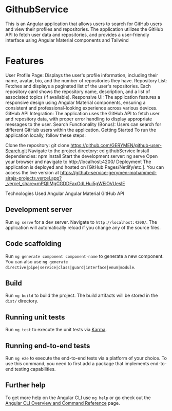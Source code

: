 # GithubService

This is an Angular application that allows users to search for GitHub users and view their profiles and repositories. The application utilizes the GitHub API to fetch user data and repositories, and provides a user-friendly interface using Angular Material components and Tailwind

# Features
User Profile Page: Displays the user's profile information, including their name, avatar, bio, and the number of repositories they have.
Repository List: Fetches and displays a paginated list of the user's repositories. Each repository card shows the repository name, description, and a list of associated topics (if available).
Responsive UI: The application features a responsive design using Angular Material components, ensuring a consistent and professional-looking experience across various devices.
GitHub API Integration: The application uses the GitHub API to fetch user and repository data, with proper error handling to display appropriate messages to the user.
Search Functionality (Bonus): Users can search for different GitHub users within the application.
Getting Started
To run the application locally, follow these steps:

Clone the repository: git clone https://github.com/GERYMEN/github-user-Search.git
Navigate to the project directory: cd githubService
Install dependencies: npm install
Start the development server: ng serve
Open your browser and navigate to http://localhost:4200/
Deployment
The application is deployed and hosted on [GitHub Pages/Netlify/etc.]. You can access the live version at https://github-service-gerymen-mohammed-sirajs-projects.vercel.app?_vercel_share=mPQIIMgCGDDFaxOdLHui5gWEiOVUesIE

Technologies Used
Angular
Angular Material
GitHub API

## Development server

Run `ng serve` for a dev server. Navigate to `http://localhost:4200/`. The application will automatically reload if you change any of the source files.

## Code scaffolding

Run `ng generate component component-name` to generate a new component. You can also use `ng generate directive|pipe|service|class|guard|interface|enum|module`.

## Build

Run `ng build` to build the project. The build artifacts will be stored in the `dist/` directory.

## Running unit tests

Run `ng test` to execute the unit tests via [Karma](https://karma-runner.github.io).

## Running end-to-end tests

Run `ng e2e` to execute the end-to-end tests via a platform of your choice. To use this command, you need to first add a package that implements end-to-end testing capabilities.

## Further help

To get more help on the Angular CLI use `ng help` or go check out the [Angular CLI Overview and Command Reference](https://angular.io/cli) page.
